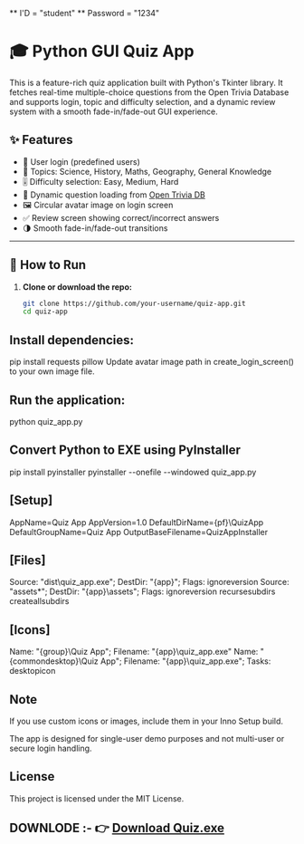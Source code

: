 
** I'D = "student"
** Password = "1234"


# 🎓 Python GUI Quiz App

This is a feature-rich quiz application built with Python's Tkinter library. It fetches real-time multiple-choice questions from the Open Trivia Database and supports login, topic and difficulty selection, and a dynamic review system with a smooth fade-in/fade-out GUI experience.

## ✨ Features

- 👤 User login (predefined users)
- 🧠 Topics: Science, History, Maths, Geography, General Knowledge
- 🎚️ Difficulty selection: Easy, Medium, Hard
- 🔄 Dynamic question loading from [Open Trivia DB](https://opentdb.com)
- 🖼️ Circular avatar image on login screen
- ✅ Review screen showing correct/incorrect answers
- 🌗 Smooth fade-in/fade-out transitions

---

## 🚀 How to Run

1. **Clone or download the repo:**
   ```bash
   git clone https://github.com/your-username/quiz-app.git
   cd quiz-app
## Install dependencies:
pip install requests pillow
Update avatar image path in create_login_screen() to your own image file.

## Run the application:
python quiz_app.py

## Convert Python to EXE using PyInstaller
pip install pyinstaller
pyinstaller --onefile --windowed quiz_app.py

## [Setup]
AppName=Quiz App
AppVersion=1.0
DefaultDirName={pf}\QuizApp
DefaultGroupName=Quiz App
OutputBaseFilename=QuizAppInstaller

## [Files]
Source: "dist\quiz_app.exe"; DestDir: "{app}"; Flags: ignoreversion
Source: "assets\*"; DestDir: "{app}\assets"; Flags: ignoreversion recursesubdirs createallsubdirs

## [Icons]
Name: "{group}\Quiz App"; Filename: "{app}\quiz_app.exe"
Name: "{commondesktop}\Quiz App"; Filename: "{app}\quiz_app.exe"; Tasks: desktopicon

## Note
If you use custom icons or images, include them in your Inno Setup build.

The app is designed for single-user demo purposes and not multi-user or secure login handling.

## License
This project is licensed under the MIT License.

## DOWNLODE :- 👉 [Download Quiz.exe](https://github.com/Satyam-vohra/Quiz_program/releases/download/Quiz_3/Quiz.exe)



